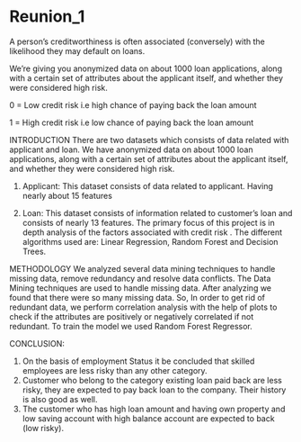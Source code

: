 # Reunion_1

A person’s creditworthiness is often associated (conversely) with the likelihood they may default on loans. 

We’re giving you anonymized data on about 1000 loan applications, along with a certain set of attributes about the applicant itself, and whether they were considered high risk.

0 = Low credit risk i.e high chance of paying back the loan amount

1 = High credit risk i.e low chance of paying back the loan amount

INTRODUCTION
There are two datasets which consists of data related with applicant and loan. We have anonymized data on about 1000 loan applications, along with a certain set of attributes about the applicant itself, and whether they were considered high risk.
1.	Applicant: This dataset consists of data related to applicant. Having nearly about 15 features

2.	Loan: This dataset consists of  information related to customer’s loan and consists of nearly 13 features.
 The primary focus of this project is in depth analysis of the factors associated with credit risk . The different algorithms used are: Linear Regression, Random Forest and Decision Trees.
 
 METHODOLOGY
We analyzed several data mining techniques to handle missing data, remove redundancy and resolve data conflicts. The Data Mining techniques are used to handle missing data. After analyzing we found that there were so many missing data. So, In order to get rid of redundant data, we perform correlation analysis with the help of plots to check if the attributes are positively or negatively correlated if not redundant. To train the model we used Random Forest Regressor. 

CONCLUSION:
1. On the basis of employment Status it be concluded that skilled employees are less risky than any other category.
2. Customer who belong to the category existing loan paid back are less risky, they are expected to pay back loan to the company. Their history is also good as well.
3. The customer who has high loan amount and having own property and low saving account with high balance account are expected to back (low risky). 

